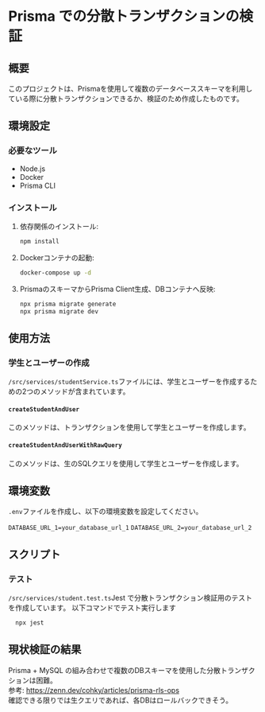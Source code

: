 # Prisma での分散トランザクションの検証

## 概要

このプロジェクトは、Prismaを使用して複数のデータベーススキーマを利用している際に分散トランザクションできるか、検証のため作成したものです。

## 環境設定

### 必要なツール

- Node.js
- Docker
- Prisma CLI

### インストール

1. 依存関係のインストール:
    ```bash
    npm install
    ```

2. Dockerコンテナの起動:
    ```bash
    docker-compose up -d
    ```

3. PrismaのスキーマからPrisma Client生成、DBコンテナへ反映:
    ```bash
    npx prisma migrate generate
    npx prisma migrate dev
    ```

## 使用方法

### 学生とユーザーの作成

`/src/services/studentService.ts`ファイルには、学生とユーザーを作成するための2つのメソッドが含まれています。

#### `createStudentAndUser`

このメソッドは、トランザクションを使用して学生とユーザーを作成します。


#### `createStudentAndUserWithRawQuery`

このメソッドは、生のSQLクエリを使用して学生とユーザーを作成します。


## 環境変数

`.env`ファイルを作成し、以下の環境変数を設定してください。

`DATABASE_URL_1=your_database_url_1`
`DATABASE_URL_2=your_database_url_2`


## スクリプト

### テスト

`/src/services/student.test.ts`Jest で分散トランザクション検証用のテストを作成しています。
以下コマンドでテスト実行します

```bash
  npx jest
```

## 現状検証の結果

Prisma + MySQL の組み合わせで複数のDBスキーマを使用した分散トランザクションは困難。<br>
参考: https://zenn.dev/cohky/articles/prisma-rls-ops<br>
確認できる限りでは生クエリであれば、各DBはロールバックできそう。
